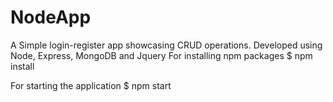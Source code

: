 # NodeApp
A Simple login-register app showcasing CRUD operations. Developed using Node, Express, MongoDB and Jquery
For installing npm packages
$ npm install

For starting the application
$ npm start
